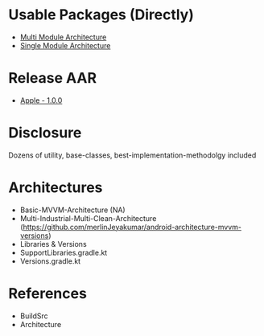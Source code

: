 # Usable Packages (Directly)
 - [Multi Module Architecture](https://github.com/merlinJeyakumar/kotlin-multi-module-mvvm-architecture-android.git)
 - [Single Module Architecture](https://github.com/merlinJeyakumar/kotlin-single-module-architecture-android.git)

# Release AAR
 - [Apple - 1.0.0](https://github.com/merlinJeyakumar/jeyksupport/releases/tag/Apple)

# Disclosure
Dozens of utility, base-classes, best-implementation-methodolgy included

# Architectures
- Basic-MVVM-Architecture (NA)
- Multi-Industrial-Multi-Clean-Architecture (https://github.com/merlinJeyakumar/android-architecture-mvvm-versions)
- Libraries & Versions
- SupportLibraries.gradle.kt
- Versions.gradle.kt
  
# References
- BuildSrc
- Architecture
